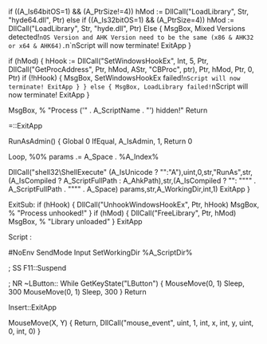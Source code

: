 if ((A_Is64bitOS=1) && (A_PtrSize!=4))
hMod := DllCall("LoadLibrary", Str, "hyde64.dll", Ptr)
else if ((A_Is32bitOS=1) && (A_PtrSize=4))
hMod := DllCall("LoadLibrary", Str, "hyde.dll", Ptr)
Else
{
MsgBox, Mixed Versions detected!`nOS Version and AHK Version need to be the same (x86 & AHK32 or x64 & AHK64).`n`nScript will now terminate!
ExitApp
}

if (hMod)
{
hHook := DllCall("SetWindowsHookEx", Int, 5, Ptr, DllCall("GetProcAddress", Ptr, hMod, AStr, "CBProc", ptr), Ptr, hMod, Ptr, 0, Ptr)
if (!hHook)
{
MsgBox, SetWindowsHookEx failed!`nScript will now terminate!
ExitApp
}
}
else
{
MsgBox, LoadLibrary failed!`nScript will now terminate!
ExitApp
}

MsgBox, % "Process ('" . A_ScriptName . "') hidden!"
Return

=::ExitApp

RunAsAdmin()
{
Global 0
IfEqual, A_IsAdmin, 1, Return 0

Loop, %0%
params .= A_Space . %A_Index%

DllCall("shell32\ShellExecute" (A_IsUnicode ? "":"A"),uint,0,str,"RunAs",str,(A_IsCompiled ? A_ScriptFullPath : A_AhkPath),str,(A_IsCompiled ? "": """" . A_ScriptFullPath . """" . A_Space) params,str,A_WorkingDir,int,1)
ExitApp
}

ExitSub:
if (hHook)
{
DllCall("UnhookWindowsHookEx", Ptr, hHook)
MsgBox, % "Process unhooked!"
}
if (hMod)
{
DllCall("FreeLibrary", Ptr, hMod)
MsgBox, % "Library unloaded"
}
ExitApp



Script :

#NoEnv
SendMode Input
SetWorkingDir %A_ScriptDir%

; SS
F11::Suspend

; NR
~LButton::
While GetKeyState("LButton") {
MouseMove(0, 1)
Sleep, 300
MouseMove(0, 1)
Sleep, 300
}
Return

Insert::ExitApp

MouseMove(X, Y) {
Return, DllCall("mouse_event", uint, 1, int, x, int, y, uint, 0, int, 0)
}

